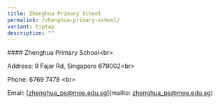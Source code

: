 ```yaml
---
title: Zhenghua Primary School
permalink: /zhenghua-primary-school/
variant: tiptap
description: ""
---
```

<p>#### Zhenghua Primary School&lt;br&gt;</p>
<p>Address: 9 Fajar Rd, Singapore 679002&lt;br&gt;</p>
<p>Phone: 6769 7478 &lt;br&gt;</p>
<p>Email: [<a href="mailto:zhenghua_ps@moe.edu.sg" rel="noopener noreferrer nofollow" target="_blank">zhenghua_ps@moe.edu.sg</a>](mailto:
<a href="mailto:zhenghua_ps@moe.edu.sg" rel="noopener noreferrer nofollow" target="_blank">zhenghua_ps@moe.edu.sg</a>)</p>